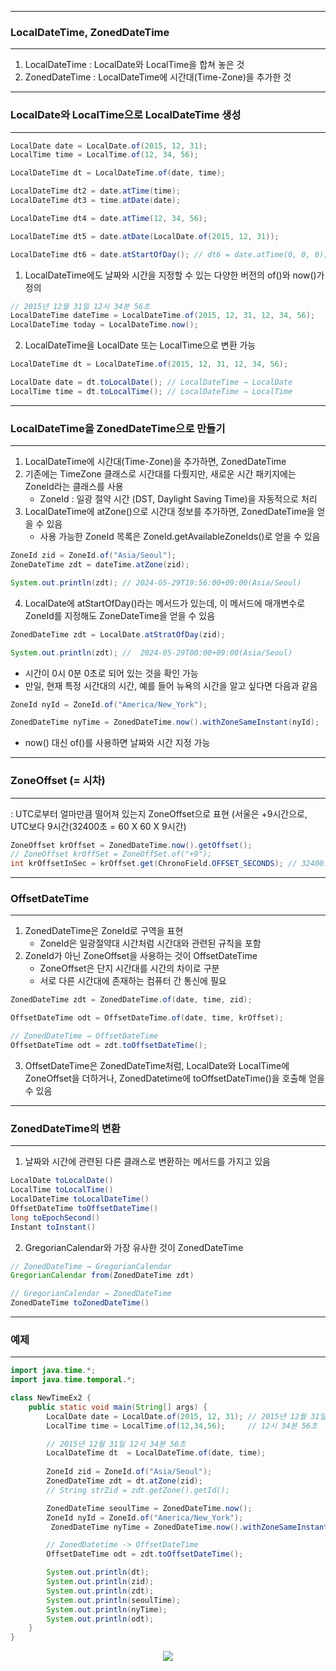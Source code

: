 -----
### LocalDateTime, ZonedDateTime
-----
1. LocalDateTime : LocalDate와 LocalTime을 합쳐 놓은 것
2. ZonedDateTime : LocalDateTime에 시간대(Time-Zone)을 추가한 것

-----
### LocalDate와 LocalTime으로 LocalDateTime 생성
-----
```java
LocalDate date = LocalDate.of(2015, 12, 31);
LocalTime time = LocalTime.of(12, 34, 56);

LocalDateTime dt = LocalDateTime.of(date, time);

LocalDateTime dt2 = date.atTime(time);
LocalDateTime dt3 = time.atDate(date);

LocalDateTime dt4 = date.atTime(12, 34, 56);

LocalDateTime dt5 = date.atDate(LocalDate.of(2015, 12, 31));

LocalDateTime dt6 = date.atStartOfDay(); // dt6 = date.atTime(0, 0, 0);
```

1. LocalDateTime에도 날짜와 시간을 지정할 수 있는 다양한 버전의 of()와 now()가 정의
```java
// 2015년 12월 31일 12시 34분 56초
LocalDateTime dateTime = LocalDateTime.of(2015, 12, 31, 12, 34, 56);
LocalDateTime today = LocalDateTime.now();
```

2. LocalDateTime을 LocalDate 또는 LocalTime으로 변환 가능
```java
LocalDateTime dt = LocalDateTime.of(2015, 12, 31, 12, 34, 56);

LocalDate date = dt.toLocalDate(); // LocalDateTime → LocalDate
LocalTime time = dt.toLocalTime(); // LocalDateTime → LocalTime
```

-----
### LocalDateTime을 ZonedDateTime으로 만들기
-----
1. LocalDateTime에 시간대(Time-Zone)을 추가하면, ZonedDateTime
2. 기존에는 TimeZone 클래스로 시간대를 다뤘지만, 새로운 시간 패키지에는 ZoneId라는 클래스를 사용
   - ZoneId : 일광 절약 시간 (DST, Daylight Saving Time)을 자동적으로 처리
3. LocalDateTime에 atZone()으로 시간대 정보를 추가하면, ZonedDateTime을 얻을 수 있음
   - 사용 가능한 ZoneId 목록은 ZoneId.getAvailableZoneIds()로 얻을 수 있음
```java
ZoneId zid = ZoneId.of("Asia/Seoul");
ZoneDateTime zdt = dateTime.atZone(zid);

System.out.println(zdt); // 2024-05-29T19:56:00+09:00(Asia/Seoul)
```

4. LocalDate에 atStartOfDay()라는 메서드가 있는데, 이 메서드에 매개변수로 ZoneId를 지정해도 ZoneDateTime을 얻을 수 있음
```java
ZonedDateTime zdt = LocalDate.atStratOfDay(zid);

System.out.println(zdt); //  2024-05-29T00:00+09:00(Asia/Seoul)
```

  - 시간이 0시 0분 0초로 되어 있는 것을 확인 가능
  - 만일, 현재 특정 시간대의 시간, 예를 들어 뉴욕의 시간을 알고 싶다면 다음과 같음
```java
ZoneId nyId = ZoneId.of("America/New_York");

ZonedDateTime nyTime = ZonedDateTime.now().withZoneSameInstant(nyId);
```
  - now() 대신 of()를 사용하면 날짜와 시간 지정 가능

-----
### ZoneOffset (= 시차)
-----
: UTC로부터 얼마만큼 떨어져 있는지 ZoneOffset으로 표현 (서울은 +9시간으로, UTC보다 9시간(32400초 = 60 X 60 X 9시간)
```java
ZoneOffset krOffset = ZonedDateTime.now().getOffset();
// ZoneOffset krOffSet = ZoneOffSet.of("+9");
int krOffsetInSec = krOffset.get(ChronoField.OFFSET_SECONDS); // 32400초
```

-----
### OffsetDateTime
-----
1. ZonedDateTime은 ZoneId로 구역을 표현
   - ZoneId은 일광절약대 시간처럼 시간대와 관련된 규칙을 포함
2. ZoneId가 아닌 ZoneOffset을 사용하는 것이 OffsetDateTime
   - ZoneOffset은 단지 시간대를 시간의 차이로 구분
   - 서로 다른 시간대에 존재하는 컴퓨터 간 통신에 필요
```java
ZonedDateTime zdt = ZonedDateTime.of(date, time, zid);

OffsetDateTime odt = OffsetDateTime.of(date, time, krOffset);

// ZonedDateTime → OffsetDateTime
OffsetDateTime odt = zdt.toOffsetDateTime();
```

3. OffsetDateTime은 ZonedDateTime처럼, LocalDate와 LocalTime에 ZoneOffset을 더하거나, ZonedDatetime에 toOffsetDateTime()을 호출해 얻을 수 있음

-----
### ZonedDateTime의 변환
-----
1. 날짜와 시간에 관련된 다른 클래스로 변환하는 메서드를 가지고 있음
```java
LocalDate toLocalDate()
LocalTime toLocalTime()
LocalDateTime toLocalDateTime()
OffsetDateTime toOffsetDateTime()
long toEpochSecond()
Instant toInstant()
```

2. GregorianCalendar와 가장 유사한 것이 ZonedDateTime
```java
// ZonedDateTime → GregorianCalendar
GregorianCalendar from(ZonedDateTime zdt)

// GregorianCalendar → ZonedDateTime
ZonedDateTime toZonedDateTime()
```

-----
### 예제
-----
```java
import java.time.*;
import java.time.temporal.*;

class NewTimeEx2 {
	public static void main(String[] args) {
		LocalDate date = LocalDate.of(2015, 12, 31); // 2015년 12월 31일
		LocalTime time = LocalTime.of(12,34,56);     // 12시 34분 56초

		// 2015년 12월 31일 12시 34분 56초
		LocalDateTime dt  = LocalDateTime.of(date, time);
	
		ZoneId zid = ZoneId.of("Asia/Seoul");
		ZonedDateTime zdt = dt.atZone(zid);
		// String strZid = zdt.getZone().getId();

		ZonedDateTime seoulTime = ZonedDateTime.now();
		ZoneId nyId = ZoneId.of("America/New_York");
	     ZonedDateTime nyTime = ZonedDateTime.now().withZoneSameInstant(nyId);

		// ZonedDatetime -> OffsetDateTime
		OffsetDateTime odt = zdt.toOffsetDateTime();

		System.out.println(dt);
		System.out.println(zid);
		System.out.println(zdt);
		System.out.println(seoulTime);
		System.out.println(nyTime);
		System.out.println(odt);
	}
}
```
<div align="center">
<img src="https://github.com/sooyounghan/Java/assets/34672301/bc718915-4519-4970-aa0a-5535a631dec6">
</div>

